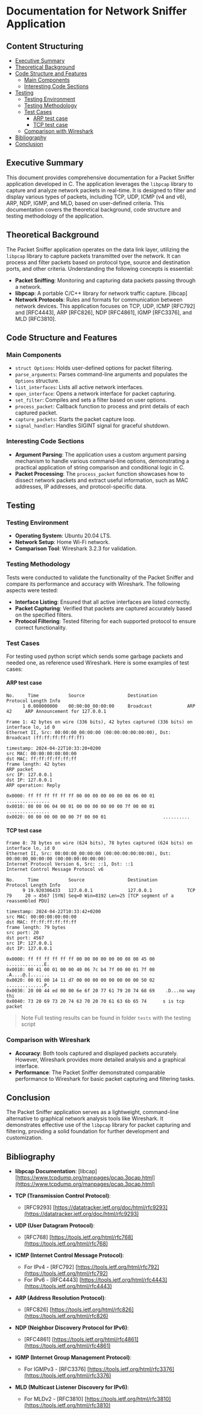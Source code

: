 # Documentation for Network Sniffer Application

## Content Structuring

- [Executive Summary](#executive-summary)
- [Theoretical Background](#theoretical-background)
- [Code Structure and Features](#code-structure-and-features)
  - [Main Components](#main-components)
  - [Interesting Code Sections](#interesting-code-sections)
- [Testing](#testing)
  - [Testing Environment](#testing-environment)
  - [Testing Methodology](#testing-methodology)
  - [Test Cases](#test-cases)
    - [ARP test case](#arp-test-case)
    - [TCP test case](#tcp-test-case)
  - [Comparison with Wireshark](#comparison-with-wireshark)
- [Bibliography](#bibliography)
- [Conclusion](#conclusion)

## Executive Summary

This document provides comprehensive documentation for a Packet Sniffer application developed in C. The application leverages the `libpcap` library to capture and analyze network packets in real-time. It is designed to filter and display various types of packets, including TCP, UDP, ICMP (v4 and v6), ARP, NDP, IGMP, and MLD, based on user-defined criteria. This documentation covers the theoretical background, code structure and testing methodology of the application.

## Theoretical Background

The Packet Sniffer application operates on the data link layer, utilizing the `libpcap` library to capture packets transmitted over the network. It can process and filter packets based on protocol type, source and destination ports, and other criteria. Understanding the following concepts is essential:

- **Packet Sniffing**: Monitoring and capturing data packets passing through a network.
- **libpcap**: A portable C/C++ library for network traffic capture. [libcap]
- **Network Protocols**: Rules and formats for communication between network devices. This application focuses on TCP, UDP, ICMP [RFC792] and [RFC4443], ARP [RFC826], NDP [RFC4861], IGMP [RFC3376], and MLD [RFC3810].

## Code Structure and Features

### Main Components

- `struct Options`: Holds user-defined options for packet filtering.
- `parse_arguments`: Parses command-line arguments and populates the `Options` structure.
- `list_interfaces`: Lists all active network interfaces.
- `open_interface`: Opens a network interface for packet capturing.
- `set_filter`: Compiles and sets a filter based on user options.
- `process_packet`: Callback function to process and print details of each captured packet.
- `capture_packets`: Starts the packet capture loop.
- `signal_handler`: Handles SIGINT signal for graceful shutdown.

### Interesting Code Sections

- **Argument Parsing**: The application uses a custom argument parsing mechanism to handle various command-line options, demonstrating a practical application of string comparison and conditional logic in C.
- **Packet Processing**: The `process_packet` function showcases how to dissect network packets and extract useful information, such as MAC addresses, IP addresses, and protocol-specific data.

## Testing

### Testing Environment

- **Operating System**: Ubuntu 20.04 LTS.
- **Network Setup**: Home Wi-Fi network.
- **Comparison Tool**: Wireshark 3.2.3 for validation.

### Testing Methodology

Tests were conducted to validate the functionality of the Packet Sniffer and compare its performance and accuracy with Wireshark. The following aspects were tested:

- **Interface Listing**: Ensured that all active interfaces are listed correctly.
- **Packet Capturing**: Verified that packets are captured accurately based on the specified filters.
- **Protocol Filtering**: Tested filtering for each supported protocol to ensure correct functionality.

### Test Cases

For testing used python script which sends some garbage packets and needed one, as reference used Wireshark.
Here is some examples of test cases:

#### ARP test case

``` wireshark
No.     Time           Source                Destination           Protocol Length Info
      1 0.000000000    00:00:00_00:00:00     Broadcast             ARP      42     ARP Announcement for 127.0.0.1

Frame 1: 42 bytes on wire (336 bits), 42 bytes captured (336 bits) on interface lo, id 0
Ethernet II, Src: 00:00:00_00:00:00 (00:00:00:00:00:00), Dst: Broadcast (ff:ff:ff:ff:ff:ff)
```

``` sniffer
timestamp: 2024-04-22T10:33:20+0200
src MAC: 00:00:00:00:00:00
dst MAC: ff:ff:ff:ff:ff:ff
frame length: 42 bytes
ARP packet
src IP: 127.0.0.1
dst IP: 127.0.0.1
ARP operation: Reply

0x0000: ff ff ff ff ff ff 00 00 00 00 00 00 08 06 00 01   ................
0x0010: 08 00 06 04 00 01 00 00 00 00 00 00 7f 00 00 01   ................
0x0020: 00 00 00 00 00 00 7f 00 00 01                     ..........
```

#### TCP test case

``` wireshark
Frame 8: 78 bytes on wire (624 bits), 78 bytes captured (624 bits) on interface lo, id 0
Ethernet II, Src: 00:00:00_00:00:00 (00:00:00:00:00:00), Dst: 00:00:00_00:00:00 (00:00:00:00:00:00)
Internet Protocol Version 6, Src: ::1, Dst: ::1
Internet Control Message Protocol v6

No.     Time           Source                Destination           Protocol Length Info
      9 19.920306433   127.0.0.1             127.0.0.1             TCP      79     20 → 4567 [SYN] Seq=0 Win=8192 Len=25 [TCP segment of a reassembled PDU]
```

``` sniffer
timestamp: 2024-04-22T10:33:42+0200
src MAC: 00:00:00:00:00:00
dst MAC: ff:ff:ff:ff:ff:ff
frame length: 79 bytes
src port: 20
dst port: 4567
src IP: 127.0.0.1
dst IP: 127.0.0.1

0x0000: ff ff ff ff ff ff 00 00 00 00 00 00 08 00 45 00   ..............E.
0x0010: 00 41 00 01 00 00 40 06 7c b4 7f 00 00 01 7f 00   .A....@.|.......
0x0020: 00 01 00 14 11 d7 00 00 00 00 00 00 00 00 50 02   ..............P.
0x0030: 20 00 44 ed 00 00 6e 6f 20 77 61 79 20 74 68 69    .D...no way thi
0x0040: 73 20 69 73 20 74 63 70 20 70 61 63 6b 65 74      s is tcp packet
```

> Note
Full testing results can be found in folder `tests` with the testing script

### Comparison with Wireshark

- **Accuracy**: Both tools captured and displayed packets accurately. However, Wireshark provides more detailed analysis and a graphical interface.
- **Performance**: The Packet Sniffer demonstrated comparable performance to Wireshark for basic packet capturing and filtering tasks.

## Conclusion

The Packet Sniffer application serves as a lightweight, command-line alternative to graphical network analysis tools like Wireshark. It demonstrates effective use of the `libpcap` library for packet capturing and filtering, providing a solid foundation for further development and customization.

## Bibliography

- **libpcap Documentation**: [libcap] [https://www.tcpdump.org/manpages/pcap.3pcap.html](https://www.tcpdump.org/manpages/pcap.3pcap.html)
- **TCP (Transmission Control Protocol)**:
  - [RFC9293] [https://datatracker.ietf.org/doc/html/rfc9293](https://datatracker.ietf.org/doc/html/rfc9293)

- **UDP (User Datagram Protocol)**:
  - [RFC768] [https://tools.ietf.org/html/rfc768](https://tools.ietf.org/html/rfc768)

- **ICMP (Internet Control Message Protocol)**:
  - For IPv4 - [RFC792] [https://tools.ietf.org/html/rfc792](https://tools.ietf.org/html/rfc792)
  - For IPv6 - [RFC4443] [https://tools.ietf.org/html/rfc4443](https://tools.ietf.org/html/rfc4443)

- **ARP (Address Resolution Protocol)**:
  - [RFC826] [https://tools.ietf.org/html/rfc826](https://tools.ietf.org/html/rfc826)

- **NDP (Neighbor Discovery Protocol for IPv6)**:
  - [RFC4861] [https://tools.ietf.org/html/rfc4861](https://tools.ietf.org/html/rfc4861)

- **IGMP (Internet Group Management Protocol)**:
  - For IGMPv3 - [RFC3376] [https://tools.ietf.org/html/rfc3376](https://tools.ietf.org/html/rfc3376)

- **MLD (Multicast Listener Discovery for IPv6)**:
  - For MLDv2 - [RFC3810] [https://tools.ietf.org/html/rfc3810](https://tools.ietf.org/html/rfc3810)
